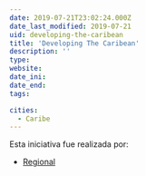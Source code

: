 ```yaml
---
date: 2019-07-21T23:02:24.000Z
date_last_modified: 2019-07-21
uid: developing-the-caribean
title: 'Developing The Caribean'
description: ''
type: 
website: 
date_ini: 
date_end: 
tags:

cities: 
  - Caribe
---
```


Esta iniciativa fue realizada por:

- [Regional](/organizaciones/regional)
